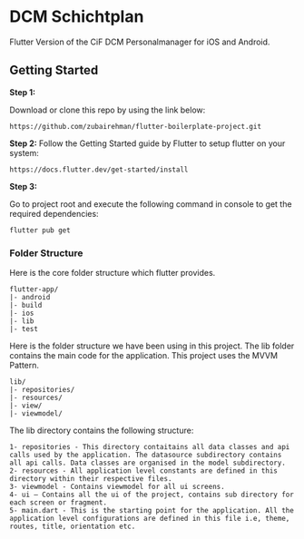 # DCM Schichtplan
Flutter Version of the CiF DCM Personalmanager for iOS and Android.

## Getting Started

**Step 1:**

Download or clone this repo by using the link below:

```
https://github.com/zubairehman/flutter-boilerplate-project.git
```

**Step 2:**
Follow the Getting Started guide by Flutter to setup flutter on your system:
```
https://docs.flutter.dev/get-started/install
```

**Step 3:**

Go to project root and execute the following command in console to get the required dependencies:

```
flutter pub get 
```

### Folder Structure
Here is the core folder structure which flutter provides.

```
flutter-app/
|- android
|- build
|- ios
|- lib
|- test
```

Here is the folder structure we have been using in this project. The lib folder contains the main code for the application. This project uses the MVVM Pattern.

```
lib/
|- repositories/
|- resources/
|- view/
|- viewmodel/
```

The lib directory contains the following structure:

```
1- repositories - This directory contaitains all data classes and api calls used by the application. The datasource subdirectory contains all api calls. Data classes are organised in the model subdirectory.
2- resources - All application level constants are defined in this directory within their respective files. 
3- viewmodel - Contains viewmodel for all ui screens.
4- ui — Contains all the ui of the project, contains sub directory for each screen or fragment.
5- main.dart - This is the starting point for the application. All the application level configurations are defined in this file i.e, theme, routes, title, orientation etc.
```